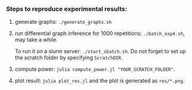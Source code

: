 ### Steps to reproduce experimental results: 

1. generate graphs: `./generate_graphs.sh`
2. run differential graph inference for 1000 repetitions: `./batch_exp4.sh`, may take a while. 

   To run it on a slurm server: `./start_sbatch.sh`. Do not forget to set up the scratch folder by specifying `ScratchDIR`.

3. compute power: `julia compute_power.jl "YOUR_SCRATCH_FOLDER"`.
4. plot result: `julia plot_res.jl` and the plot is generated as `res/*.png`.
